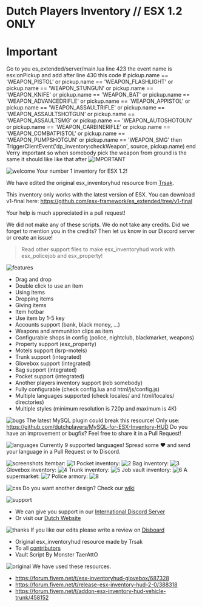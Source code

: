 # Dutch Players Inventory // ESX 1.2 ONLY
# Important
 Go to you es_extended/server/main.lua line 423 the event name is esx:onPickup and add after line 430 this code
    if pickup.name == 'WEAPON_PISTOL' or pickup.name == 'WEAPON_FLASHLIGHT' or pickup.name == 'WEAPON_STUNGUN' or pickup.name == 'WEAPON_KNIFE' 
    or pickup.name == 'WEAPON_BAT' or pickup.name == 'WEAPON_ADVANCEDRIFLE' or pickup.name == 'WEAPON_APPISTOL' or pickup.name == 'WEAPON_ASSAULTRIFLE'
    or pickup.name == 'WEAPON_ASSAULTSHOTGUN' or pickup.name == 'WEAPON_ASSAULTSMG' or pickup.name == 'WEAPON_AUTOSHOTGUN' or pickup.name == 'WEAPON_CARBINERIFLE'
    or pickup.name == 'WEAPON_COMBATPISTOL' or pickup.name == 'WEAPON_PUMPSHOTGUN' or pickup.name == 'WEAPON_SMG' then
        TriggerClientEvent('dp_inventory:checkWeapon', source, pickup.name)
    end
 Verry important so when somebody pick the weapon from ground is the same it should like like that after
 ![IMPORTANT](https://imgur.com/6oK9ada.png)

![welcome](https://www.gemeentenieuwstad.nl/wp-content/uploads/2020/10/welcome.png)
Your number 1 inventory for ESX 1.2!

We have edited the original esx_inventoryhud resource from [Trsak](https://forum.cfx.re/t/release-esx-inventory-hud-2-4-properties-trunks-players-shops-storages/).

This inventory only works with the latest version of ESX. You can download v1-final here: https://github.com/esx-framework/es_extended/tree/v1-final

Your help is much appreciated in a pull request!

We did not make any of these scripts. We do not take any credits. Did we forget to mention you in the credits? Then let us know in our Discord server or create an issue!
    
> Read other support files to make esx_inventoryhud work with esx_policejob and esx_property!

![features](https://www.gemeentenieuwstad.nl/wp-content/uploads/2020/10/features.png)
- Drag and drop
- Double click to use an item
- Using items
- Dropping items
- Giving items
- Item hotbar
- Use item by 1-5 key
- Accounts support (bank, black money, ...)
- Weapons and ammunition clips as item
- Configurable shops in config (police, nightclub, blackmarket, weapons)
- Property support (esx_property)
- Motels support (lsrp-motels)
- Trunk support (integrated)
- Glovebox support (integrated)
- Bag support (integrated)
- Pocket support (integrated)
- Another players inventory support (rob somebody)
- Fully configurable (check config.lua and html/js/config.js)
- Multiple languages supported (check locales/ and html/locales/ directories)
- Multiple styles (minimum resolution is 720p and maximum is 4K)

![bugs](https://www.gemeentenieuwstad.nl/wp-content/uploads/2020/10/sendpr.png)
The latest MySQL plugin could break this resource! Only use: https://github.com/dutchplayers/MySQL-for-ESX-Inventory-HUD
Do you have an improvement or bugfix? Feel free to share it in a Pull Request! 

![languages](https://www.gemeentenieuwstad.nl/wp-content/uploads/2020/10/languages.png)
Currently 9 supported languages! Spread some ❤️ and send your language in a Pull Request or to Discord.

![screenshots](https://www.gemeentenieuwstad.nl/wp-content/uploads/2020/10/screenshots.png)
Itembar:
![1](https://raw.githubusercontent.com/dutchplayers/ESX-1.2-Inventory-HUD/master/Example_01.jpg)
Pocket inventory:
![2](https://raw.githubusercontent.com/dutchplayers/ESX-1.2-Inventory-HUD/master/example_02.jpg)
Bag inventory:
![3](https://cdn.discordapp.com/attachments/538834196458897408/779952927376539728/DP_Inventory.jpg)
Glovebox inventory:
![4](https://raw.githubusercontent.com/dutchplayers/ESX-1.2-Inventory-HUD/master/example_04.jpg)
Trunk inventory:
![5](https://raw.githubusercontent.com/dutchplayers/ESX-1.2-Inventory-HUD/master/example_05.jpg)
Job vault inventory:
![6](https://raw.githubusercontent.com/dutchplayers/ESX-1.2-Inventory-HUD/master/example_06.jpg)
A supermarket:
![7](https://raw.githubusercontent.com/dutchplayers/ESX-1.2-Inventory-HUD/master/example_07.jpg)
Police armory:
![8](https://raw.githubusercontent.com/dutchplayers/ESX-1.2-Inventory-HUD/master/example_08.jpg)

![css](https://www.gemeentenieuwstad.nl/wp-content/uploads/2020/10/customcss.png)
Do you want another design? Check our [wiki](https://github.com/dutchplayers/ESX-1.2-Inventory-HUD/wiki/11.-Custom-Design-(OPTIONAL))

![support](https://www.gemeentenieuwstad.nl/wp-content/uploads/2020/10/support.png)
- We can give you support in our [International Discord Server](https://www.dutch-players.nl/joindiscord)
- Or visit our [Dutch Website](https://www.dutch-players.nl/)

![thanks](https://www.gemeentenieuwstad.nl/wp-content/uploads/2020/10/thanks.png)
If you like our edits please write a review on [Disboard](https://disboard.org/nl/server/411618887227146251#reviews)
- Original esx_inventoryhud resource made by Trsak
- To all [contributors](https://github.com/dutchplayers/ESX-1.2-Inventory-HUD/graphs/contributors)
- Vault Script By Monster TaerAttO

![original](https://www.gemeentenieuwstad.nl/wp-content/uploads/2020/10/originalthreads.png)
We have used these resources.
- https://forum.fivem.net/t/esx-inventoryhud-glovebox/687328
- https://forum.fivem.net/t/release-esx-inventory-hud-2-0/388318
- https://forum.fivem.net/t/addon-esx-inventory-hud-vehicle-trunk/458152
